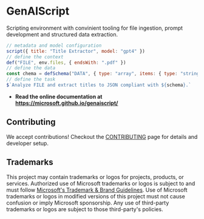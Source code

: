 # GenAIScript

Scripting environment with convinient tooling for file ingestion, prompt development and structured data extraction.

```js wrap
// metadata and model configuration
script({ title: "Title Extractor", model: "gpt4" })
// define the context
def("FILE", env.files, { endsWith: ".pdf" })
// define the data
const chema = defSchema("DATA", { type: "array", items: { type: "string" } })
// define the task
$`Analyze FILE and extract titles to JSON compliant with ${schema}.`
```

-   **Read the online documentation at https://microsoft.github.io/genaiscript/**

## Contributing

We accept contributions! Checkout the [CONTRIBUTING](./CONTRIBUTING.md) page for details and developer setup.

## Trademarks

This project may contain trademarks or logos for projects, products, or services. Authorized use of Microsoft
trademarks or logos is subject to and must follow
[Microsoft's Trademark & Brand Guidelines](https://www.microsoft.com/en-us/legal/intellectualproperty/trademarks/usage/general).
Use of Microsoft trademarks or logos in modified versions of this project must not cause confusion or imply Microsoft sponsorship.
Any use of third-party trademarks or logos are subject to those third-party's policies.
